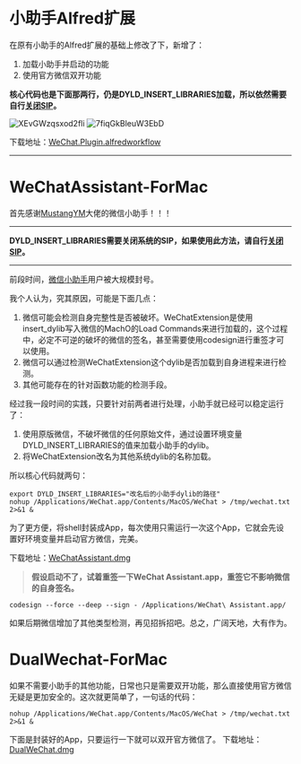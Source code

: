 # 小助手Alfred扩展

在原有小助手的Alfred扩展的基础上修改了下，新增了：
1. 加载小助手并启动的功能
2. 使用官方微信双开功能

**核心代码也是下面那两行，仍是DYLD_INSERT_LIBRARIES加载，所以依然需要自行[关闭SIP](https://www.macwk.com/article/sipmac)。**

![XEvGWzqsxod2fli](https://i.loli.net/2021/08/08/XEvGWzqsxod2fli.png)
![7fiqGkBleuW3EbD](https://i.loli.net/2021/08/08/7fiqGkBleuW3EbD.png)

下载地址：[WeChat.Plugin.alfredworkflow](https://github.com/levie-vans/WeChatAssistant-ForMac/releases/)

---

# WeChatAssistant-ForMac

首先感谢[MustangYM](https://github.com/MustangYM/)大佬的微信小助手！！！

---

**DYLD_INSERT_LIBRARIES需要关闭系统的SIP，如果使用此方法，请自行[关闭SIP](https://www.macwk.com/article/sipmac)。**

---

前段时间，[微信小助手](https://github.com/MustangYM/WeChatExtension-ForMac)用户被大规模封号。

我个人认为，究其原因，可能是下面几点：
1. 微信可能会检测自身完整性是否被破坏。WeChatExtension是使用insert_dylib写入微信的MachO的Load Commands来进行加载的，这个过程中，必定不可逆的破坏的微信的签名，甚至需要使用codesign进行重签才可以使用。
2. 微信可以通过检测WeChatExtension这个dylib是否加载到自身进程来进行检测。
3. 其他可能存在的针对函数功能的检测手段。

经过我一段时间的实践，只要针对前两者进行处理，小助手就已经可以稳定运行了：
1. 使用原版微信，不破坏微信的任何原始文件，通过设置环境变量DYLD_INSERT_LIBRARIES的值来加载小助手的dylib。
2. 将WeChatExtension改名为其他系统dylib的名称加载。

所以核心代码就两句：
```shell
export DYLD_INSERT_LIBRARIES="改名后的小助手dylib的路径"
nohup /Applications/WeChat.app/Contents/MacOS/WeChat > /tmp/wechat.txt 2>&1 &
```
为了更方便，将shell封装成App，每次使用只需运行一次这个App，它就会先设置好环境变量并启动官方微信，完美。

下载地址：[WeChatAssistant.dmg](https://github.com/levie-vans/WeChatAssistant-ForMac/releases/download/1.0.0/WeChatAssistant.dmg)

>**假设启动不了，试着重签一下WeChat Assistant.app，重签它不影响微信的自身签名。**

```shell
codesign --force --deep --sign - /Applications/WeChat\ Assistant.app/
```

如果后期微信增加了其他类型检测，再见招拆招吧。总之，广阔天地，大有作为。



# DualWechat-ForMac

如果不需要小助手的其他功能，日常也只是需要双开功能，那么直接使用官方微信无疑是更加安全的。这次就更简单了，一句话的代码：

```shell
nohup /Applications/WeChat.app/Contents/MacOS/WeChat > /tmp/wechat.txt 2>&1 &
```

下面是封装好的App，只要运行一下就可以双开官方微信了。
下载地址：[DualWeChat.dmg](https://github.com/levie-vans/WeChatAssistant-ForMac/releases/download/1.0.0/DualWeChat.dmg)
